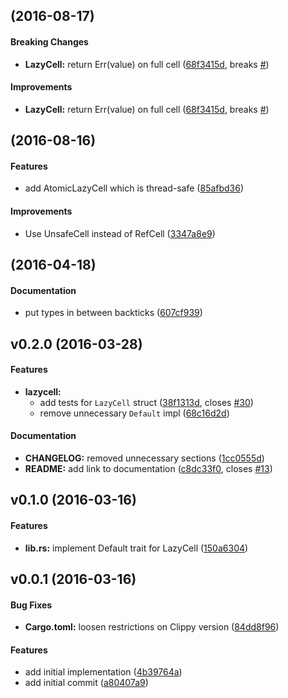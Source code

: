 <a name="v0.4.0"></a>
##  (2016-08-17)


#### Breaking Changes

* **LazyCell:**  return Err(value) on full cell ([68f3415d](https://github.com/indiv0/lazycell/commit/68f3415dd5d6a66ba047a133b7028ebe4f1c5070), breaks [#](https://github.com/indiv0/lazycell/issues/))

#### Improvements

* **LazyCell:**  return Err(value) on full cell ([68f3415d](https://github.com/indiv0/lazycell/commit/68f3415dd5d6a66ba047a133b7028ebe4f1c5070), breaks [#](https://github.com/indiv0/lazycell/issues/))



<a name="v0.3.0"></a>
##  (2016-08-16)


#### Features

*   add AtomicLazyCell which is thread-safe ([85afbd36](https://github.com/indiv0/lazycell/commit/85afbd36d8a148e14cc53654b39ddb523980124d))

#### Improvements

*   Use UnsafeCell instead of RefCell ([3347a8e9](https://github.com/indiv0/lazycell/commit/3347a8e97d2215a47e25c1e2fc953e8052ad8eb6))



<a name="v0.2.1"></a>
##  (2016-04-18)


#### Documentation

*   put types in between backticks ([607cf939](https://github.com/indiv0/lazycell/commit/607cf939b05e35001ba3070ec7a0b17b064e7be1))



<a name="v0.2.0"></a>
## v0.2.0 (2016-03-28)


#### Features

* **lazycell:**
  *  add tests for `LazyCell` struct ([38f1313d](https://github.com/indiv0/lazycell/commit/38f1313d98542ca8c98b424edfa9ba9c3975f99e), closes [#30](https://github.com/indiv0/lazycell/issues/30))
  *  remove unnecessary `Default` impl ([68c16d2d](https://github.com/indiv0/lazycell/commit/68c16d2df4e9d13d5298162c06edf918246fd758))

#### Documentation

* **CHANGELOG:**  removed unnecessary sections ([1cc0555d](https://github.com/indiv0/lazycell/commit/1cc0555d875898a01b0832ff967aed6b40e720eb))
* **README:**  add link to documentation ([c8dc33f0](https://github.com/indiv0/lazycell/commit/c8dc33f01f2c0dc187f59ee53a2b73081053012b), closes [#13](https://github.com/indiv0/lazycell/issues/13))



<a name="v0.1.0"></a>
## v0.1.0 (2016-03-16)


#### Features

* **lib.rs:**  implement Default trait for LazyCell ([150a6304](https://github.com/indiv0/LazyCell/commit/150a6304a230ee1de8424e49c447ec1b2d6578ce))



<a name="v0.0.1"></a>
## v0.0.1 (2016-03-16)


#### Bug Fixes

* **Cargo.toml:**  loosen restrictions on Clippy version ([84dd8f96](https://github.com/indiv0/LazyCell/commit/84dd8f960000294f9dad47d776a41b98ed812981))

#### Features

*   add initial implementation ([4b39764a](https://github.com/indiv0/LazyCell/commit/4b39764a575bcb701dbd8047b966f72720fd18a4))
*   add initial commit ([a80407a9](https://github.com/indiv0/LazyCell/commit/a80407a907ef7c9401f120104663172f6965521a))



